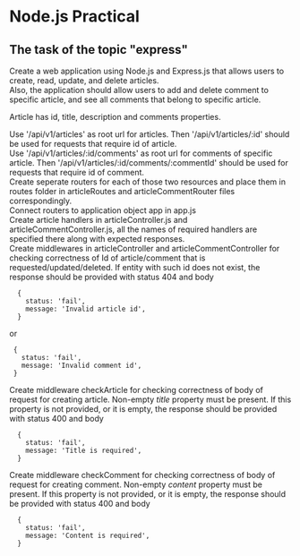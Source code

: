 # Node.js Practical

## The task of the topic "express"

Create a web application using Node.js and Express.js that allows users to create, read, update, and delete articles.  
Also, the application should allow users to add and delete comment to specific article, and see all comments that belong to specific article.

Article has id, title, description and comments properties.

Use '/api/v1/articles' as root url for articles. Then '/api/v1/articles/:id' should be used for requests that require id of article.  
Use '/api/v1/articles/:id/comments' as root url for comments of specific article. Then '/api/v1/articles/:id/comments/:commentId' should be used for requests that require id of comment.  
Create seperate routers for each of those two resources and place them in routes folder in articleRoutes and articleCommentRouter files correspondingly.  
Connect routers to application object app in app.js  
Create article handlers in articleController.js and articleCommentController.js, all the names of required handlers are specified there along with expected responses.  
Create middlewares in articleController and articleCommentController for checking correctness of Id of article/comment that is requested/updated/deleted. If entity with such id does not exist, the response should be provided with status 404 and body

```
  {
    status: 'fail',
    message: 'Invalid article id',
  }
```

or

```
 {
   status: 'fail',
   message: 'Invalid comment id',
 }
```

Create middleware checkArticle for checking correctness of body of request for creating article. Non-empty _title_ property must be present. If this property is not provided, or it is empty, the response should be provided with status 400 and body

```
  {
    status: 'fail',
    message: 'Title is required',
  }
```

Create middleware checkComment for checking correctness of body of request for creating comment. Non-empty _content_ property must be present. If this property is not provided, or it is empty, the response should be provided with status 400 and body

```
  {
    status: 'fail',
    message: 'Content is required',
  }
```
